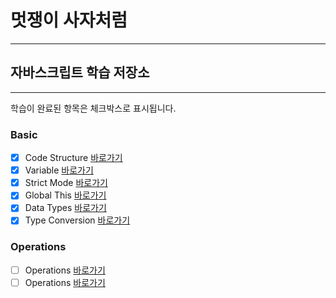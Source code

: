 # 멋쟁이 사자처럼

---

## 자바스크립트 학습 저장소

---

학습이 완료된 항목은 체크박스로 표시됩니다.

### Basic

- [x] Code Structure [바로가기](https://ko.javascript.info/structure)
- [x] Variable [바로가기](https://ko.javascript.info/variables)
- [x] Strict Mode [바로가기](https://ko.javascript.info/strict-mode)
- [x] Global This [바로가기](https://ko.javascript.info/global-object)
- [x] Data Types [바로가기](https://ko.javascript.info/types)
- [x] Type Conversion [바로가기](https://ko.javascript.info/type-conversions)

### Operations

- [ ] Operations [바로가기](https://ko.javascript.info/types)
- [ ] Operations [바로가기](https://ko.javascript.info/type-conversions)
